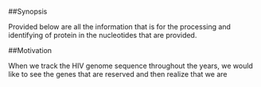 ##Synopsis 

Provided below are all the information that is for the processing and identifying of protein in the nucleotides that are provided.

##Motivation

When we track the HIV genome sequence throughout the years, we would like to see the genes that are reserved and then realize that we are 
